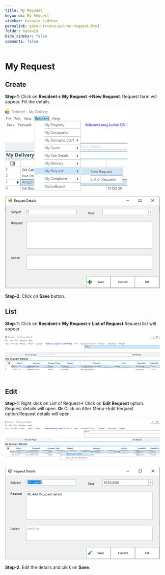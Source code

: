 ```yaml
---
title: My Request
keywords: My Request
sidebar: Gatewin_sidebar
permalink: gate-nirvana-win/my-request.html
folder: Gatewin
hide_sidebar: false
comments: false
---
```


# My Request

## Create

**Step-1**:  Click on **Resident-> My Request ->New Request**. Request form will appear. Fill the details.

![](/images/MyRequest-SelectMenuwin.png)

![](/images/MyRequest-NewRequestwin.png)

**Step-2**: Click on **Save** button.


## List


**Step-1**:   Click on **Resident-> My Request-> List of Request**.Request list will appear.

![](/images/ListofMyResidentRequestwin.png)



## Edit


**Step-1**: Right click on List of Request-> Click on **Edit Request** option. Request details will open.
                                   **Or**
Click on Alter Menu->Edit Request option.Request details will open.


![](/images/ListofMyResidentRequest-SelectMenuwin.png)

![](/images/ListofMyResidentRequest-EditResidentRequestMenuwin.png)


**Step-2**: Edit the details and click on **Save**.
